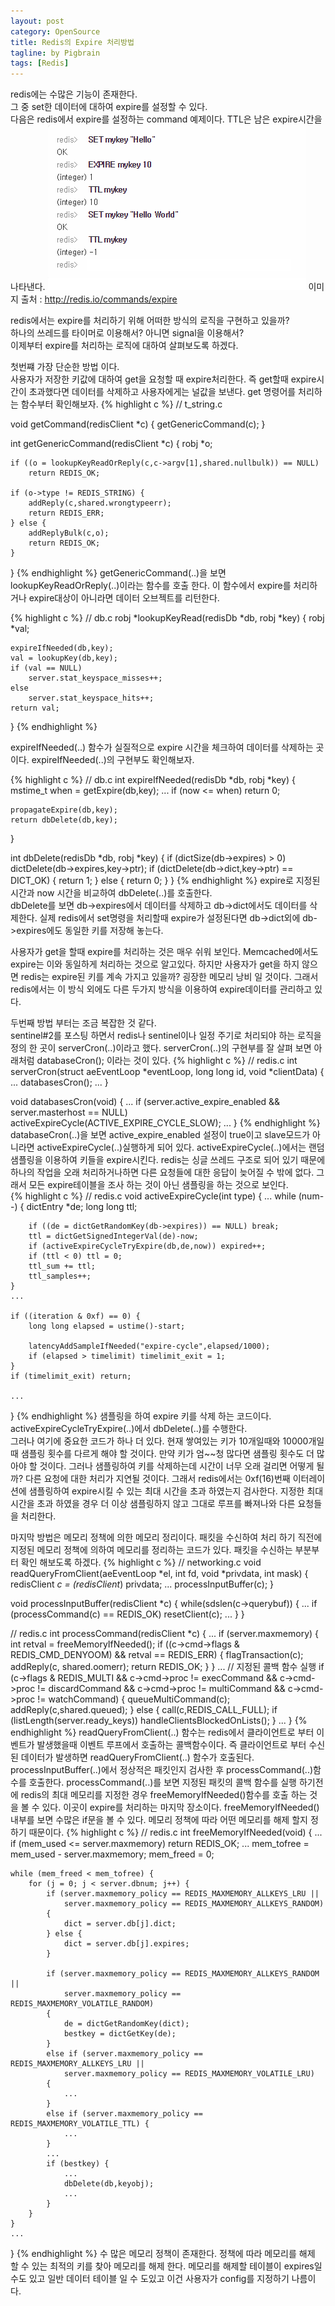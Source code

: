 ```yaml
---
layout: post
category: OpenSource
title: Redis의 Expire 처리방법 
tagline: by Pigbrain
tags: [Redis]
---
```


<!--more-->

redis에는 수많은 기능이 존재한다.  
그 중 set한 데이터에 대하여 expire를 설정할 수 있다.  
다음은 redis에서 expire를 설정하는 command 예제이다. TTL은 남은 expire시간을 나타낸다.
<img src="/assets/themes/Snail/img/RedisMemoryPolicyAboutExpire/redis-expire.png" alt="">
이미지 출처 : http://redis.io/commands/expire  

redis에서는 expire를 처리하기 위해 어떠한 방식의 로직을 구현하고 있을까?  
하나의 쓰레드를 타이머로 이용해서? 아니면 signal을 이용해서?  
이제부터 expire를 처리하는 로직에 대하여 살펴보도록 하겠다.

첫번쨰 가장 단순한 방법 이다.  
사용자가 저장한 키값에 대하여 get을 요청할 때 expire처리한다. 즉 get할때 expire시간이 초과했다면 데이터를 삭제하고 사용자에게는 널값을 보낸다.
get 명령어를 처리하는 함수부터 확인해보자.
{% highlight c %}
// t_string.c

void getCommand(redisClient *c) {
	getGenericCommand(c);
}

int getGenericCommand(redisClient *c) {
	robj *o;

	if ((o = lookupKeyReadOrReply(c,c->argv[1],shared.nullbulk)) == NULL)
		return REDIS_OK;

	if (o->type != REDIS_STRING) {
		addReply(c,shared.wrongtypeerr);
		return REDIS_ERR;
	} else {
		addReplyBulk(c,o);
		return REDIS_OK;
	}
}
{% endhighlight %}
getGenericCommand(..)을 보면 lookupKeyReadOrReply(..)이라는 함수를 호출 한다. 이 함수에서 expire를 처리하거나 expire대상이 아니라면 데이터 오브젝트를 리턴한다.  

{% highlight c %}
// db.c
robj *lookupKeyRead(redisDb *db, robj *key) {
	robj *val;

	expireIfNeeded(db,key);
	val = lookupKey(db,key);
	if (val == NULL)
		server.stat_keyspace_misses++;
	else
		server.stat_keyspace_hits++;
	return val;
}
{% endhighlight %}

expireIfNeeded(..) 함수가 실질적으로 expire 시간을 체크하여 데이터를 삭제하는 곳이다.
expireIfNeeded(..)의 구현부도 확인해보자.  

{% highlight c %}
// db.c
int expireIfNeeded(redisDb *db, robj *key) {
	mstime_t when = getExpire(db,key);
	...
	if (now <= when) return 0;

	propagateExpire(db,key);
	return dbDelete(db,key);
}

int dbDelete(redisDb *db, robj *key) {
    if (dictSize(db->expires) > 0) dictDelete(db->expires,key->ptr);
    if (dictDelete(db->dict,key->ptr) == DICT_OK) {
        return 1;
    } else {
        return 0;
    }
}
{% endhighlight %}
expire로 지정된 시간과 now 시간을 비교하여 dbDelete(..)를 호출한다.  
dbDelete를 보면 db->expires에서 데이터를 삭제하고  db->dict에서도 데이터를 삭제한다.
실제 redis에서 set명령을 처리할때 expire가 설정된다면 db->dict외에 db->expires에도 동일한 키를 저장해 놓는다.  

사용자가 get을 할때 expire를 처리하는 것은 매우 쉬워 보인다. Memcached에서도 expire는 이와 동일하게 처리하는 것으로 알고있다.
하지만 사용자가 get을 하지 않으면 redis는 expire된 키를 계속 가지고 있을까? 굉장한 메모리 낭비 일 것이다. 그래서 redis에서는 이 방식 외에도
다른 두가지 방식을 이용하여 expire데이터를 관리하고 있다.  

두번째 방법 부터는 조금 복잡한 것 같다.  
sentinel#2를 포스팅 하면서 redis나 sentinel이나 일정 주기로 처리되야 하는 로직을 정의 한 곳이 serverCron(..)이라고 했다. 
serverCron(..)의 구현부를 잘 살펴 보면 아래처럼 databaseCron(); 이라는 것이 있다.
{% highlight c %}
// redis.c
int serverCron(struct aeEventLoop *eventLoop, long long id, void *clientData) {
	...
	databasesCron();
	...
}

void databasesCron(void) {
	...
	if (server.active_expire_enabled && server.masterhost == NULL)
		activeExpireCycle(ACTIVE_EXPIRE_CYCLE_SLOW);
	...
}
{% endhighlight %}
databaseCron(..)을 보면 active_expire_enabled 설정이 true이고 slave모드가 아니라면 activeExpireCycle(..)실행하게 되어 있다.
activeExpireCycle(..)에서는  랜덤 샘플링을 이용하여 키들을 expire시킨다. redis는 싱글 쓰레드 구조로 되어 있기 때문에 하나의 작업을 오래 처리하거나하면 
다른 요청들에 대한 응답이 늦어질 수 밖에 없다. 그래서 모든 expire테이블을 조사 하는 것이 아닌 샘플링을 하는 것으로 보인다.  
{% highlight c %}
// redis.c
void activeExpireCycle(int type) {
	...
	while (num--) {
		dictEntry *de;
		long long ttl;
		
		if ((de = dictGetRandomKey(db->expires)) == NULL) break;
		ttl = dictGetSignedIntegerVal(de)-now;
		if (activeExpireCycleTryExpire(db,de,now)) expired++;
		if (ttl < 0) ttl = 0;
		ttl_sum += ttl;
		ttl_samples++;
	}
	...
	
	if ((iteration & 0xf) == 0) {
		long long elapsed = ustime()-start;

		latencyAddSampleIfNeeded("expire-cycle",elapsed/1000);
		if (elapsed > timelimit) timelimit_exit = 1;
	}
	if (timelimit_exit) return;
	
	...
}
{% endhighlight %}
샘플링을 하여 expire 키를 삭제 하는 코드이다. activeExpireCycleTryExpire(..)에서 dbDelete(..)를 수행한다.  
그러나 여기에 중요한 코드가 하나 더 있다. 현재 쌓여있는 키가 10개일때와 10000개일때 샘플링 횟수를 다르게 해야 할 것이다.
만약 키가 엄~~청 많다면 샘플링 횟수도 더 많아야 할 것이다. 그러나 샘플링하여 키를 삭제하는데 시간이 너무 오래 걸리면 어떻게 될까?
다른 요청에 대한 처리가 지연될 것이다. 그래서 redis에서는 0xf(16)번째 이터레이션에 샘플링하여 expire시킬 수 있는 최대 시간을 초과 하였는지 검사한다.
지정한 최대 시간을 초과 하였을 경우 더 이상 샘플링하지 않고 그대로 루프를 빠져나와 다른 요청들을 처리한다.  

마지막 방법은 메모리 정책에 의한 메모리 정리이다. 패킷을 수신하여 처리 하기 직전에 지정된 메모리 정책에 의하여 메모리를 정리하는 코드가 있다.
패킷을 수신하는 부분부터 확인 해보도록 하겠다.
{% highlight c %}
// networking.c
void readQueryFromClient(aeEventLoop *el, int fd, void *privdata, int mask) {
	redisClient *c = (redisClient*) privdata;
	...
	processInputBuffer(c);
}

void processInputBuffer(redisClient *c) {
	while(sdslen(c->querybuf)) {
		...
		if (processCommand(c) == REDIS_OK)
 			resetClient(c);
		...
	}
}

// redis.c
int processCommand(redisClient *c) {
	...
	if (server.maxmemory) {
		int retval = freeMemoryIfNeeded();
		if ((c->cmd->flags & REDIS_CMD_DENYOOM) && retval == REDIS_ERR) {
			flagTransaction(c);
			addReply(c, shared.oomerr);
			return REDIS_OK;
		}
	}
	...
	// 지정된 콜백 함수 실행
	if (c->flags & REDIS_MULTI &&
			c->cmd->proc != execCommand && c->cmd->proc != discardCommand &&
			c->cmd->proc != multiCommand && c->cmd->proc != watchCommand) {
		queueMultiCommand(c);
		addReply(c,shared.queued);
	} else {
		call(c,REDIS_CALL_FULL);
		if (listLength(server.ready_keys))
			handleClientsBlockedOnLists();
	}
	...
}
{% endhighlight %}
readQueryFromClient(..) 함수는 redis에서 클라이언트로 부터 이벤트가 발생했을때 이벤트 루프에서 호출하는 콜백함수이다. 
즉 클라이언트로 부터 수신된 데이터가 발생하면  readQueryFromClient(..) 함수가 호출된다. processInputBuffer(..)에서 정상적은 패킷인지 검사한 후 
processCommand(..)함수를 호출한다. processCommand(..)를 보면 지정된 패킷의 콜백 함수를 실행 하기전에 redis의 최대 메모리를 지정한 경우 
freeMemoryIfNeeded()함수를 호출 하는 것을 볼 수 있다. 이곳이 expire를 처리하는 마지막 장소이다. freeMemoryIfNeeded()내부를 보면 수많은 if문을 볼 수 있다.
메모리 정책에 따라 어떤 메모리를 해제 할지 정하기 때문이다.
{% highlight c %}
// redis.c
int freeMemoryIfNeeded(void) {
	...
	if (mem_used <= server.maxmemory) return REDIS_OK;
	...
	mem_tofree = mem_used - server.maxmemory;
	mem_freed = 0;
	
	while (mem_freed < mem_tofree) {
		for (j = 0; j < server.dbnum; j++) {
			if (server.maxmemory_policy == REDIS_MAXMEMORY_ALLKEYS_LRU ||
				server.maxmemory_policy == REDIS_MAXMEMORY_ALLKEYS_RANDOM)
			{
				dict = server.db[j].dict;
			} else {
				dict = server.db[j].expires;
			}
			
			if (server.maxmemory_policy == REDIS_MAXMEMORY_ALLKEYS_RANDOM ||
				server.maxmemory_policy == REDIS_MAXMEMORY_VOLATILE_RANDOM)
			{
				de = dictGetRandomKey(dict);
				bestkey = dictGetKey(de);
			}
			else if (server.maxmemory_policy == REDIS_MAXMEMORY_ALLKEYS_LRU ||
				server.maxmemory_policy == REDIS_MAXMEMORY_VOLATILE_LRU)
			{
				...
			}
			else if (server.maxmemory_policy == REDIS_MAXMEMORY_VOLATILE_TTL) {
				...
			}
			...
			if (bestkey) {
				...
				dbDelete(db,keyobj);
				...
			}
		}
	}
	...	
}
{% endhighlight %}
수 많은 메모리 정책이 존재한다. 정책에 따라 메모리를 해제 할 수 있는 최적의 키를 찾아 메모리를 해제 한다.
메모리를 해제할 테이블이 expires일 수도 있고 일반 데이터 테이블 일 수 도있고 이건 사용자가 config를 지정하기 나름이다.

